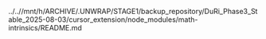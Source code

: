 ../..//mnt/h/ARCHIVE/.UNWRAP/STAGE1/backup_repository/DuRi_Phase3_Stable_2025-08-03/cursor_extension/node_modules/math-intrinsics/README.md